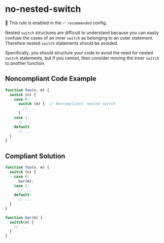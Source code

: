 # no-nested-switch

💼 This rule is enabled in the ✅ `recommended` config.

<!-- end auto-generated rule header -->

Nested `switch` structures are difficult to understand because you can easily confuse the cases of an inner `switch` as belonging to an outer statement. Therefore nested `switch` statements should be avoided.

Specifically, you should structure your code to avoid the need for nested `switch` statements, but if you cannot, then consider moving the inner `switch` to another function.

## Noncompliant Code Example

```javascript
function foo(n, m) {
  switch (n) {
    case 0:
      switch (m) {  // Noncompliant; nested switch
        // ...
      }
    case 1:
      // ...
    default:
      // ...
  }
}
```

## Compliant Solution

```javascript
function foo(n, m) {
  switch (n) {
    case 0:
      bar(m);
    case 1:
      // ...
    default:
      // ...
  }
}

function bar(m) {
  switch(m) {
    // ...
  }
}
```
